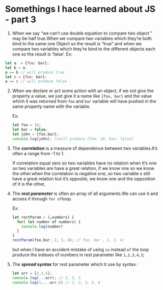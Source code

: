 # Somethings I hace learned about JS - part 3

1. When we say “we can’t use double equation to compare two object ” may be half true.When we compare two variables which they’re both bind to the same one Object so the result is “true” and when we compare two variables which they’re bind to the different objects each one so the result is ‘false’.
Ex: 
``` javascript
let a  = {foo: bar};
let b = a;
a == b // will produce true
let c = {foo: bar};
a == c // will produce false
```
2. When we declare or act some action with an object, if we not give the property a value, we just give it a name like `{foo, bar}` and the value which it was returned from `foo` and `bar` variable will have pushed in the same property name with the variable.

   Ex: 

   ```javascript
   let foo = 10;
   let bar = false;
   let john = {foo,bar};
   console.log(john); //will produce {foo: 10, bar: false}
   ```

3. The ***correlation*** is  a measure of dependence between two variables.It’s often a range from -1 to 1.

   If correlation equal zero so two variables have no relation when It’s one so two variables are  have a great relation, if we know one so we know the other.when the correlation is negative one, so two variable s still have a great relation but it’s opposite, we know one and the opposition of it is the other,

4. The ***rest parameter*** is often an array of all arguments.We can use it and access it through `for of`loop.

   Ex: 

   ```  javascript
   let restParam = (…numbers) {
     for( let number of numbers) {
       console.log(number)
     }
   }
   restParam(foo,bar, 2, 3, 4); // foo, bar , 2, 3, 4;
   ```

   but when I have  an accident mistake of using `in` instead  `of` the loop produce the indexes of numbers in rest parameter  like `1,2,3,4,5`;

5. The ***spread syntax*** for rest parameter which it use by syntax :

   ``` javascript
   let arr = [2,3,5];
   console.log(...arr); // 2, 3, 5
   console.log(1,...arr,6) // 1, 2, 3, 5, 6
   ```


